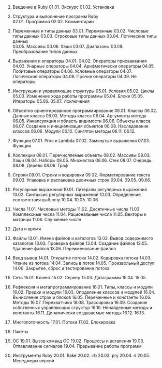 01.    Введение в Ruby
01.01. Экскурс
01.02. Установка
       
02.    Структура и выполнение программ Ruby  
02.01. Программа
02.02. Комментарии
       
03.    Переменные и типы данных
03.01. Переменные
03.02. Числовые типы данных
03.03. Строковые типы данных
03.04. Логические типы данных    
03.05. Массивы
03.06. Хэши
03.07. Диапазоны
03.08. Преобразование типов данных
       
04.    Выражения и операторы
04.01. 
04.02. Операторы присваивания
04.03. Унарные операторы
04.04. Арифметически операторы
04.05. Побитовые операторы
04.06. Условные операторы
04.07. Логические операторы 
04.08. Прочие операторы
04.09. Не операторы
       
05.    Инструкции и управляющие структуры
05.01. Условия
05.02. Циклы
05.03. Изменение хода работы программы
05.04. Блоки
05.05. Итераторы
05.06. 
05.07. Исключения
       
06.    Объектно ориентированное программирование
06.01. Классы
06.02. Данные класса
06.03. Методы класса
06.04. Аргументы метода
06.05. Инкапсуляция и область видимости
06.06. Объекты класса
06.07. Создание и инициализация объектов
06.08. Наследование классов
06.09. Модули
06.10. Синглтон методы
06.11. 
06.12.
       
07.    Функции
07.01. Proc и Lambda
07.02. Замкнутые выражения
07.03. Функции
       
08.    Коллекции 
08.01. Перечисляемые объекты 
08.02. Массивы
08.03. Хэши
08.04. Наборы
08.05. Множества
08.06. Стек
08.07. Очередь
08.08. Дерево
08.09. Граф
       
09.    Строки
09.01. Строки и кодировки
09.02. Форматирование текста
09.03. Упаковка и распаковка двоичных строк
09.04. 
09.05. 
09.06.
       
10.    Регулярные выражения
10.01. Литералы регулярных выражений
10.02. Синтаксис регулярных выражений
10.03. Определение соответствия шаблону
10.04. 
10.05. 
10.06.
       
11.    Числа
11.01. Числовые методы
11.02. Десятичные числа
11.03. Комплексные числа
11.04. Рациональные числа
11.05. Векторы и матрицы
11.06. Случайные числе
       
12.    Дата и время
       
13.    Файлы
13.01. Имена файлов и каталогов
13.02. Вывод содержимого каталогов
13.03. Проверка файлов
13.04. Создание файлов
13.05. Удаление файлов
13.06. Переименование файлов
       
14.    Ввод вывод
14.01. Открытие потока
14.02. Кодировка потока
14.03. Чтение из потока
14.04. Запись в поток
14.05. Произвольный доступ
14.06. Закрытие, сброс и тестирование потока
       
15.    Сеть
15.01. Клиент
15.02. Сервер
15.03. Датаграммы
15.04. 
15.05. 
       
16.    Рефлексия и метапрограммирование
16.01. Типы, классы и модули
16.02. Предки и модули
16.03. Опрделение классов и модулей
16.04. Вычисление строк и блоков
16.05. Переменные и константы
16.06. Методы
16.07. Перехватчики
16.08. Трассировка
16.09. Создание собственных управляющих структур
16.10. Ненайденные методы и константы
16.11. Динамически создаваемые методы
16.12. 
16.13. 
       
17.    Многопоточность
17.01. Потоки
17.02. Блокировка
       
18.    Пакеты
       
19.    ОС
19.01. Вызов команд ОС
19.02. Процессы и ветвления
19.03. Отлавливание сигналов
19.04. Прерывание работы программ
       
20.    Инструменты Ruby
20.01. Rake
20.02. irb
20.03. pry
20.04. ri
20.05. Менеджеры версий